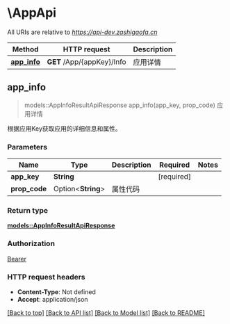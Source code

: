 # \AppApi

All URIs are relative to *https://api-dev.zashigaofa.cn*

Method | HTTP request | Description
------------- | ------------- | -------------
[**app_info**](AppApi.md#app_info) | **GET** /App/{appKey}/Info | 应用详情



## app_info

> models::AppInfoResultApiResponse app_info(app_key, prop_code)
应用详情

根据应用Key获取应用的详细信息和属性。

### Parameters


Name | Type | Description  | Required | Notes
------------- | ------------- | ------------- | ------------- | -------------
**app_key** | **String** |  | [required] |
**prop_code** | Option<**String**> | 属性代码 |  |

### Return type

[**models::AppInfoResultApiResponse**](AppInfoResultApiResponse.md)

### Authorization

[Bearer](../README.md#Bearer)

### HTTP request headers

- **Content-Type**: Not defined
- **Accept**: application/json

[[Back to top]](#) [[Back to API list]](../README.md#documentation-for-api-endpoints) [[Back to Model list]](../README.md#documentation-for-models) [[Back to README]](../README.md)

